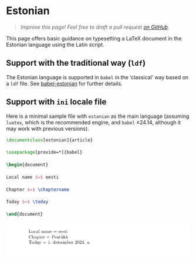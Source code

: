 # Estonian

<blockquote>
  <p><em>Improve this page! Feel free to draft a pull request <a href="https://github.com/latex3/babel/tree/docs/docs">on GitHub</a></em>.</p>
</blockquote>

This page offers basic guidance on typesetting a LaTeX document in the
Estonian language using the Latin script.

## Support with the traditional way (`ldf`)

The Estonian language is supported in `babel` in the ‘classical’ way
based on a `ldf` file. See [babel-estonian](https://ctan.org/pkg/babel-estonian)
for further details.

## Support with `ini` locale file

Here is a minimal sample file with `estonian` as the main language
(assuming `luatex`, which is the recommended engine, and `babel` ≥24.14,
although it may work with previous versions).

```tex
\documentclass[estonian]{article}

\usepackage[provide=*]{babel}

\begin{document}

Local name $=$ eesti

Chapter $=$ \chaptername

Today $=$ \today

\end{document}
```

![](../media/locale-estonian.png)